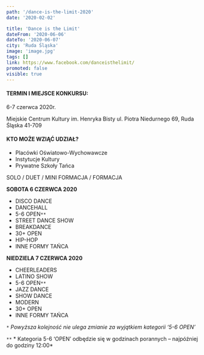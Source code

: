 ```yaml
---
path: '/dance-is-the-limit-2020'
date: '2020-02-02'

title: 'Dance is the Limit'
dateFrom: '2020-06-06'
dateTo: '2020-06-07'
city: 'Ruda Śląska'
image: 'image.jpg'
tags: []
link: https://www.facebook.com/danceisthelimit/
promoted: false
visible: true
---
```

#### TERMIN I MIEJSCE KONKURSU:

6-7 czerwca 2020r. 

Miejskie Centrum Kultury im. Henryka Bisty ul. Piotra Niedurnego 69, Ruda Śląska 41-709

#### KTO MOŻE WZIĄĆ UDZIAŁ?

- Placówki Oświatowo-Wychowawcze
- Instytucje Kultury
- Prywatne Szkoły Tańca

SOLO / DUET / MINI FORMACJA / FORMACJA	

**SOBOTA 6 CZERWCA 2020**
- DISCO DANCE
- DANCEHALL
- 5-6 OPEN`**`
- STREET DANCE SHOW
- BREAKDANCE
- 30+ OPEN
- HIP-HOP
- INNE FORMY TAŃCA

**NIEDZIELA 7 CZERWCA 2020**
- CHEERLEADERS
- LATINO SHOW
- 5-6 OPEN`**`
- JAZZ DANCE
- SHOW DANCE 
- MODERN
- 30+ OPEN
- INNE FORMY TAŃCA

`*` *Powyższa kolejność nie ulega zmianie za wyjątkiem kategorii ‘5-6 OPEN’*

`**` * Kategoria 5-6 ‘OPEN’ odbędzie się w godzinach porannych – najpóźniej do godziny 12:00* 
